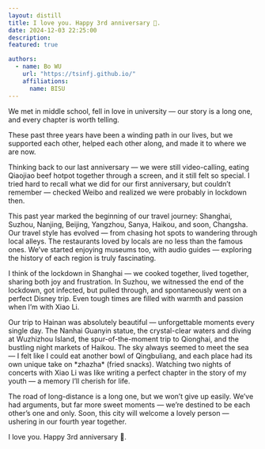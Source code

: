 ```yaml
---
layout: distill
title: I love you. Happy 3rd anniversary 💖.
date: 2024-12-03 22:25:00
description: 
featured: true

authors:
  - name: Bo WU
    url: "https://tsinfj.github.io/"
    affiliations:
      name: BISU
---
```

<p>We met in middle school, fell in love in university — our story is a long one, and every chapter is worth telling.</p>  
<p>These past three years have been a winding path in our lives, but we supported each other, helped each other along, and made it to where we are now.</p>  
<p>Thinking back to our last anniversary — we were still video-calling, eating Qiaojiao beef hotpot together through a screen, and it still felt so special. I tried hard to recall what we did for our first anniversary, but couldn’t remember — checked Weibo and realized we were probably in lockdown then.</p>  
<p>This past year marked the beginning of our travel journey: Shanghai, Suzhou, Nanjing, Beijing, Yangzhou, Sanya, Haikou, and soon, Changsha. Our travel style has evolved — from chasing hot spots to wandering through local alleys. The restaurants loved by locals are no less than the famous ones. We’ve started enjoying museums too, with audio guides — exploring the history of each region is truly fascinating.</p>  
<p>I think of the lockdown in Shanghai — we cooked together, lived together, sharing both joy and frustration. In Suzhou, we witnessed the end of the lockdown, got infected, but pulled through, and spontaneously went on a perfect Disney trip. Even tough times are filled with warmth and passion when I’m with Xiao Li.</p>  
<p>Our trip to Hainan was absolutely beautiful — unforgettable moments every single day. The Nanhai Guanyin statue, the crystal-clear waters and diving at Wuzhizhou Island, the spur-of-the-moment trip to Qionghai, and the bustling night markets of Haikou. The sky always seemed to meet the sea — I felt like I could eat another bowl of Qingbuliang, and each place had its own unique take on *zhazha* (fried snacks). Watching two nights of concerts with Xiao Li was like writing a perfect chapter in the story of my youth — a memory I’ll cherish for life.</p>  
<p>The road of long-distance is a long one, but we won’t give up easily. We’ve had arguments, but far more sweet moments — we’re destined to be each other’s one and only. Soon, this city will welcome a lovely person — ushering in our fourth year together.</p>  
<p>I love you. Happy 3rd anniversary 💖.</p>
